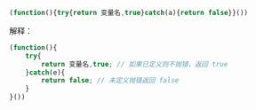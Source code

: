 ```javascript
(function(){try{return 变量名,true}catch(a){return false}}())
```
解释：
```javascript
(function(){
    try{
        return 变量名,true; // 如果已定义则不抛错，返回 true
    }catch(e){
        return false; // 未定义抛错返回 false
    }
}())
```
